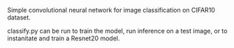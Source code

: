 Simple convolutional neural network for image classification on CIFAR10 dataset.

classify.py can be run to train the model, run inference on a test image, or to instanitate and train a Resnet20 model.
